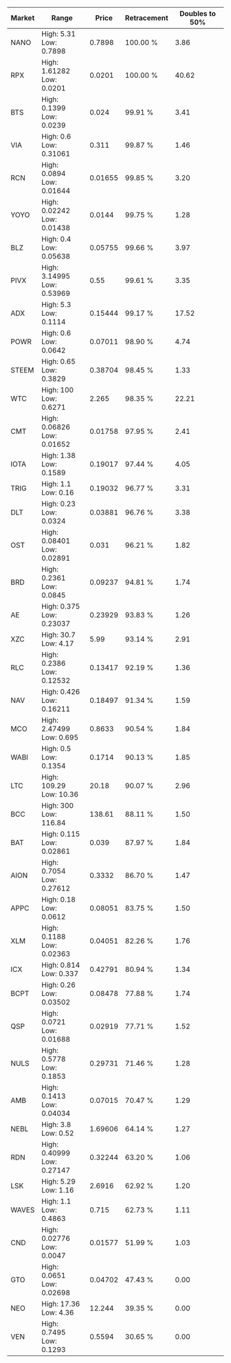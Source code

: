 | Market | Range | Price| Retracement | Doubles to 50% |
| --- | --- | --- | --- | --- |
| NANO | High: 5.31<br />Low: 0.7898 | 0.7898 | 100.00 % | 3.86 |
| RPX | High: 1.61282<br />Low: 0.0201 | 0.0201 | 100.00 % | 40.62 |
| BTS | High: 0.1399<br />Low: 0.0239 | 0.024 | 99.91 % | 3.41 |
| VIA | High: 0.6<br />Low: 0.31061 | 0.311 | 99.87 % | 1.46 |
| RCN | High: 0.0894<br />Low: 0.01644 | 0.01655 | 99.85 % | 3.20 |
| YOYO | High: 0.02242<br />Low: 0.01438 | 0.0144 | 99.75 % | 1.28 |
| BLZ | High: 0.4<br />Low: 0.05638 | 0.05755 | 99.66 % | 3.97 |
| PIVX | High: 3.14995<br />Low: 0.53969 | 0.55 | 99.61 % | 3.35 |
| ADX | High: 5.3<br />Low: 0.1114 | 0.15444 | 99.17 % | 17.52 |
| POWR | High: 0.6<br />Low: 0.0642 | 0.07011 | 98.90 % | 4.74 |
| STEEM | High: 0.65<br />Low: 0.3829 | 0.38704 | 98.45 % | 1.33 |
| WTC | High: 100<br />Low: 0.6271 | 2.265 | 98.35 % | 22.21 |
| CMT | High: 0.06826<br />Low: 0.01652 | 0.01758 | 97.95 % | 2.41 |
| IOTA | High: 1.38<br />Low: 0.1589 | 0.19017 | 97.44 % | 4.05 |
| TRIG | High: 1.1<br />Low: 0.16 | 0.19032 | 96.77 % | 3.31 |
| DLT | High: 0.23<br />Low: 0.0324 | 0.03881 | 96.76 % | 3.38 |
| OST | High: 0.08401<br />Low: 0.02891 | 0.031 | 96.21 % | 1.82 |
| BRD | High: 0.2361<br />Low: 0.0845 | 0.09237 | 94.81 % | 1.74 |
| AE | High: 0.375<br />Low: 0.23037 | 0.23929 | 93.83 % | 1.26 |
| XZC | High: 30.7<br />Low: 4.17 | 5.99 | 93.14 % | 2.91 |
| RLC | High: 0.2386<br />Low: 0.12532 | 0.13417 | 92.19 % | 1.36 |
| NAV | High: 0.426<br />Low: 0.16211 | 0.18497 | 91.34 % | 1.59 |
| MCO | High: 2.47499<br />Low: 0.695 | 0.8633 | 90.54 % | 1.84 |
| WABI | High: 0.5<br />Low: 0.1354 | 0.1714 | 90.13 % | 1.85 |
| LTC | High: 109.29<br />Low: 10.36 | 20.18 | 90.07 % | 2.96 |
| BCC | High: 300<br />Low: 116.84 | 138.61 | 88.11 % | 1.50 |
| BAT | High: 0.115<br />Low: 0.02861 | 0.039 | 87.97 % | 1.84 |
| AION | High: 0.7054<br />Low: 0.27612 | 0.3332 | 86.70 % | 1.47 |
| APPC | High: 0.18<br />Low: 0.0612 | 0.08051 | 83.75 % | 1.50 |
| XLM | High: 0.1188<br />Low: 0.02363 | 0.04051 | 82.26 % | 1.76 |
| ICX | High: 0.814<br />Low: 0.337 | 0.42791 | 80.94 % | 1.34 |
| BCPT | High: 0.26<br />Low: 0.03502 | 0.08478 | 77.88 % | 1.74 |
| QSP | High: 0.0721<br />Low: 0.01688 | 0.02919 | 77.71 % | 1.52 |
| NULS | High: 0.5778<br />Low: 0.1853 | 0.29731 | 71.46 % | 1.28 |
| AMB | High: 0.1413<br />Low: 0.04034 | 0.07015 | 70.47 % | 1.29 |
| NEBL | High: 3.8<br />Low: 0.52 | 1.69606 | 64.14 % | 1.27 |
| RDN | High: 0.40999<br />Low: 0.27147 | 0.32244 | 63.20 % | 1.06 |
| LSK | High: 5.29<br />Low: 1.16 | 2.6916 | 62.92 % | 1.20 |
| WAVES | High: 1.1<br />Low: 0.4863 | 0.715 | 62.73 % | 1.11 |
| CND | High: 0.02776<br />Low: 0.0047 | 0.01577 | 51.99 % | 1.03 |
| GTO | High: 0.0651<br />Low: 0.02698 | 0.04702 | 47.43 % | 0.00 |
| NEO | High: 17.36<br />Low: 4.36 | 12.244 | 39.35 % | 0.00 |
| VEN | High: 0.7495<br />Low: 0.1293 | 0.5594 | 30.65 % | 0.00 |
